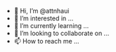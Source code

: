 - 👋 Hi, I’m @attnhaui
- 👀 I’m interested in ...
- 🌱 I’m currently learning ...
- 💞️ I’m looking to collaborate on ...
- 📫 How to reach me ...

<!---
attnhaui/attnhaui is a ✨ special ✨ repository because its `README.md` (this file) appears on your GitHub profile.
You can click the Preview link to take a look at your changes.
--->

